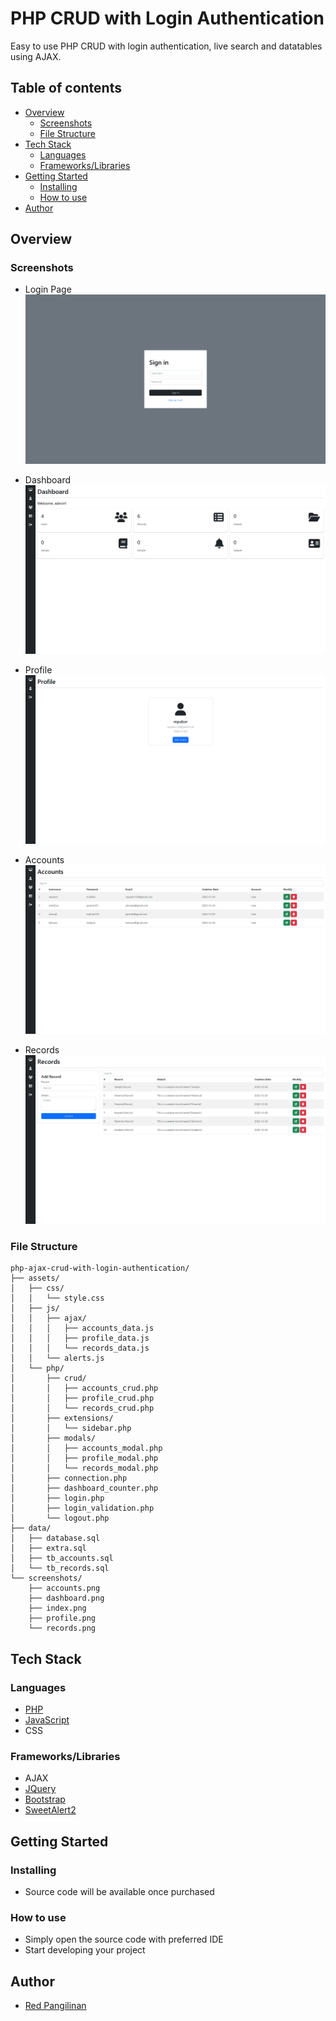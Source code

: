 # PHP CRUD with Login Authentication

Easy to use PHP CRUD with login authentication, live search and datatables using AJAX.

## Table of contents

- [Overview](#overview)
  - [Screenshots](#screenshots)
  - [File Structure](#file-structure)
- [Tech Stack](#tech-stack)
  - [Languages](#built-with)
  - [Frameworks/Libraries](#frameworks/libraries)
- [Getting Started](#getting-started)
  - [Installing](#installing)
  - [How to use](#how-to-use)
- [Author](#author)

## Overview
### Screenshots

- Login Page
![](./screenshots/index.png)

- Dashboard
![](./screenshots/dashboard.png)

- Profile
![](./screenshots/profile.png)

- Accounts
![](./screenshots/accounts.png)

- Records
![](./screenshots/records.png)

### File Structure

```
php-ajax-crud-with-login-authentication/
├── assets/
│   ├── css/
│   │   └── style.css
│   ├── js/
│   │   ├── ajax/
│   │   │   ├── accounts_data.js
│   │   │   ├── profile_data.js
│   │   │   └── records_data.js
│   │   └── alerts.js
│   └── php/
│       ├── crud/
│       │   ├── accounts_crud.php
│       │   ├── profile_crud.php
│       │   └── records_crud.php
│       ├── extensions/
│       │   └── sidebar.php
│       ├── modals/
│       │   ├── accounts_modal.php
│       │   ├── profile_modal.php
│       │   └── records_modal.php
│       ├── connection.php
│       ├── dashboard_counter.php
│       ├── login.php
│       ├── login_validation.php
│       └── logout.php
├── data/
│   ├── database.sql
│   ├── extra.sql
│   ├── tb_accounts.sql
│   └── tb_records.sql
└── screenshots/
    ├── accounts.png
    ├── dashboard.png
    ├── index.png
    ├── profile.png
    └── records.png
```

## Tech Stack

### Languages
- [PHP](https://www.php.net/)
- [JavaScript](https://www.javascript.com/)
- CSS

### Frameworks/Libraries
- AJAX
- [JQuery](https://jquery.com/)
- [Bootstrap](https://getbootstrap.com/)
- [SweetAlert2](https://sweetalert2.github.io/)

## Getting Started

### Installing

* Source code will be available once purchased

### How to use

* Simply open the source code with preferred IDE
* Start developing your project

## Author

- [Red Pangilinan](https://redpangilinan.github.io/portfolio/)
